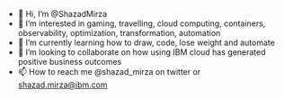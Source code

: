 - 👋 Hi, I’m @ShazadMirza
- 👀 I’m interested in gaming, travelling, cloud computing, containers, observability, optimization, transformation, automation
- 🌱 I’m currently learning how to draw, code, lose weight and automate
- 💞️ I’m looking to collaborate on how using IBM cloud has generated positive business outcomes
- 📫 How to reach me @shazad_mirza on twitter or shazad.mirza@ibm.com 

<!---
ShazadMirza/ShazadMirza is a ✨ special ✨ repository because its `README.md` (this file) appears on your GitHub profile.
You can click the Preview link to take a look at your changes.
--->
